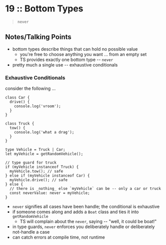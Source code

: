 # 19 :: Bottom Types

> `never`

## Notes/Talking Points

* bottom types describe things that can hold no possible value
  * you're free to choose anything you want ... from an empty set
  * TS provides exactly one bottom type -- `never`
* pretty much a single use -- exhaustive conditionals

### Exhaustive Conditionals

consider the following ...

```
class Car {
  drive() {
    console.log('vroom');
  }
}

class Truck {
  tow() {
    console.log('what a drag');
  }
}

type Vehicle = Truck | Car;
let myVehicle = getRandomVehicle();

// type guard for truck
if (myVehicle instanceof Truck) {
  myVehicle.tow(); // safe
} else if (myVehicle instanceof Car) {
  myVehicle.drive(); // safe
} else {
  // there is _nothing_ else `myVehicle` can be -- only a car or truck
  const neverValue: never = myVehicle;
}
```

* `never` signifies all cases have been handle; the conditional is exhaustive
* if someone comes along and adds a `Boat` class and ties it into `getRandomVehicle`
  * TS will complain about the `never`, saying -- "well, it could be boat!"
* in type guards, `never` enforces you deliberately handle or deliberately not-handle a case
* can catch errors at compile time, not runtime
